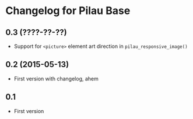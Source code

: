 # Changelog for Pilau Base

## 0.3 (????-??-??)
* Support for `<picture>` element art direction in `pilau_responsive_image()`

## 0.2 (2015-05-13)
* First version with changelog, ahem

## 0.1
* First version
